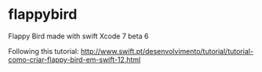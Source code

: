 # flappybird
Flappy Bird made with swift Xcode 7 beta 6

Following this tutorial: http://www.swift.pt/desenvolvimento/tutorial/tutorial-como-criar-flappy-bird-em-swift-12.html
